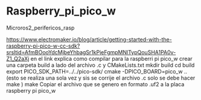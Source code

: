 # Raspberry_pi_pico_w
Microros2_perifericos_rasp

https://www.electromaker.io/blog/article/getting-started-with-the-raspberry-pi-pico-w-cc-sdk?srsltid=AfmBOooYdcMjbeYhbagSr1kPjeFgmpMNlTypQouSHA1PA0v-Z1_Q2aXj
en el link explica como compilar para la raspberri pi pico_w 
crear una carpeta build a lado del archivo .c y CMakeLists.txt
mkdir build
cd build
export PICO_SDK_PATH=../../pico-sdk/
cmake -DPICO_BOARD=pico_w .. 
(esto se realiza una sola vez y sis se corrije el archivo .c solo se debe hacer make )
make
Copiar el archivo que se genero en formato .uf2 a la placa raspberry pi pico_w
